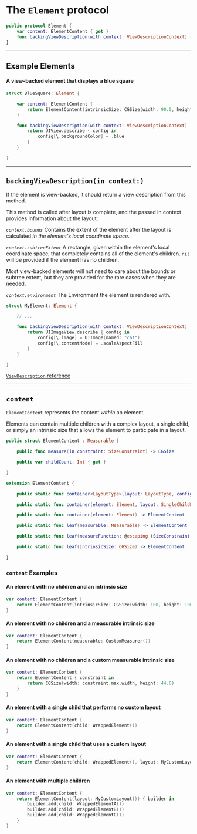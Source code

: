 # The `Element` protocol

```swift
public protocol Element {
    var content: ElementContent { get }
    func backingViewDescription(with context: ViewDescriptionContext) -> ViewDescription?
}
```

---

## Example Elements

#### A view-backed element that displays a blue square
```swift
struct BlueSquare: Element {

    var content: ElementContent {
        return ElementContent(intrinsicSize: CGSize(width: 90.0, height: 90.0))
    }

    func backingViewDescription(with context: ViewDescriptionContext) -> ViewDescription? {
        return UIView.describe { config in
            config[\.backgroundColor] = .blue
        }
    }

}

```

---

## `backingViewDescription(in context:)`

If the element is view-backed, it should return a view description from this method.

This method is called after layout is complete, and the passed in context provides information about the layout:

*`context.bounds`*
Contains the extent of the element after the layout is calculated *in the element's local coordinate space*.

*`context.subtreeExtent`*
A rectangle, given within the element's local coordinate space, that completely contains all of the element's children. `nil` will be provided if the element has no children.

Most view-backed elements will not need to care about the bounds or subtree extent, but they are provided for the rare cases when they are needed.

*`context.environment`*
The Environment the element is rendered with.

```swift
struct MyElement: Element {

    // ...

    func backingViewDescription(with context: ViewDescriptionContext) -> ViewDescription? {
        return UIImageView.describe { config in
            config[\.image] = UIImage(named: "cat")
            config[\.contentMode] = .scaleAspectFill
        }
    }

}
```

[`ViewDescription` reference](ViewDescription.md)

---

## `content`

`ElementContent` represents the content *within* an element.

Elements can contain multiple children with a complex layout, a single child, or simply an intrinsic size that allows the element to participate in a layout.

```swift
public struct ElementContent : Measurable {

    public func measure(in constraint: SizeConstraint) -> CGSize

    public var childCount: Int { get }

}

extension ElementContent {

    public static func container<LayoutType>(layout: LayoutType, configure: (inout Builder<LayoutType>) -> Void = { _ in }) -> ElementContent where LayoutType : Layout

    public static func container(element: Element, layout: SingleChildLayout) -> ElementContent

    public static func container(element: Element) -> ElementContent

    public static func leaf(measurable: Measurable) -> ElementContent

    public static func leaf(measureFunction: @escaping (SizeConstraint) -> CGSize) -> ElementContent

    public static func leaf(intrinsicSize: CGSize) -> ElementContent
    
}
```

### `content` Examples

#### An element with no children and an intrinsic size

```swift
var content: ElementContent {
    return ElementContent(intrinsicSize: CGSize(width: 100, height: 100))
}
```

#### An element with no children and a measurable intrinsic size

```swift
var content: ElementContent {
    return ElementContent(measurable: CustomMeasurer())
}
```

#### An element with no children and a custom measurable intrinsic size

```swift
var content: ElementContent {
    return ElementContent { constraint in
        return CGSize(width: constraint.max.width, height: 44.0)
    }
}
```

#### An element with a single child that performs no custom layout

```swift
var content: ElementContent {
    return ElementContent(child: WrappedElement())
}
```

#### An element with a single child that uses a custom layout

```swift
var content: ElementContent {
    return ElementContent(child: WrappedElement(), layout: MyCustomLayout())
}
```

#### An element with multiple children

```swift
var content: ElementContent {
    return ElementContent(layout: MyCustomLayout()) { builder in
        builder.add(child: WrappedElementA())
        builder.add(child: WrappedElementB())
        builder.add(child: WrappedElementC())
    }
}
